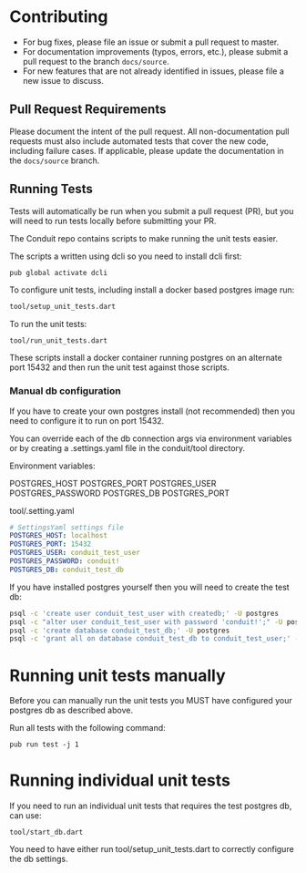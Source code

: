 # Contributing
- For bug fixes, please file an issue or submit a pull request to master. 
- For documentation improvements (typos, errors, etc.), please submit a pull request to the branch `docs/source`.
- For new features that are not already identified in issues, please file a new issue to discuss.

## Pull Request Requirements

Please document the intent of the pull request. All non-documentation pull requests must also include automated tests that cover the new code, including failure cases. If applicable, please update the documentation in the `docs/source` branch.

## Running Tests

Tests will automatically be run when you submit a pull request (PR), but you will need to run tests locally before submitting your PR.

The Conduit repo contains scripts to make running the unit tests easier.

The scripts a written using dcli so you need to install dcli first:

```bash
pub global activate dcli
```


To configure unit tests, including install a docker based postgres image run:

```bash
tool/setup_unit_tests.dart

```

To run the unit tests:

```
tool/run_unit_tests.dart
```

These scripts install a docker container running postgres on an alternate port 15432 and then
run the unit test against those scripts.

### Manual db configuration
If you have to create your own postgres install (not recommended) then you need to configure
it to run on port 15432.

You can override each of the db connection args via environment variables or by creating a .settings.yaml file in the conduit/tool directory.

Environment variables:

POSTGRES_HOST
POSTGRES_PORT
POSTGRES_USER
POSTGRES_PASSWORD
POSTGRES_DB
POSTGRES_PORT


tool/.setting.yaml

```yaml
# SettingsYaml settings file
POSTGRES_HOST: localhost
POSTGRES_PORT: 15432
POSTGRES_USER: conduit_test_user
POSTGRES_PASSWORD: conduit!
POSTGRES_DB: conduit_test_db
```



If you have installed postgres yourself then you will need to create the test db:

```bash
psql -c 'create user conduit_test_user with createdb;' -U postgres
psql -c "alter user conduit_test_user with password 'conduit!';" -U postgres
psql -c 'create database conduit_test_db;' -U postgres
psql -c 'grant all on database conduit_test_db to conduit_test_user;' -U postgres
```

# Running unit tests manually

Before you can manually run the unit tests you MUST have configured your postgres db as described above.


Run all tests with the following command:

```
pub run test -j 1
```


# Running individual unit tests

If you need to run an individual unit tests that requires the test postgres db, can use:

```
tool/start_db.dart
```

You need to have either run tool/setup_unit_tests.dart to correctly configure the db settings.